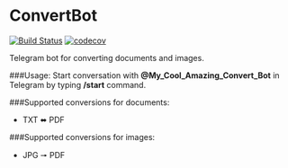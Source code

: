 # ConvertBot
[![Build Status](https://travis-ci.org/TurboGoose/ConvertBot.svg?branch=main)](https://travis-ci.org/TurboGoose/ConvertBot)
[![codecov](https://codecov.io/gh/TurboGoose/ConvertBot/branch/main/graph/badge.svg?token=L8UVFMLD1Q)](https://codecov.io/gh/TurboGoose/ConvertBot)

Telegram bot for converting documents and images.

###Usage:
Start conversation with __@My_Cool_Amazing_Convert_Bot__ in Telegram by typing __/start__ command.

###Supported conversions for documents:
* TXT ⬌ PDF

###Supported conversions for images:
* JPG 🠖 PDF
